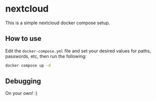 # nextcloud

This is a simple nextcloud docker compose setup.

## How to use

Edit the `docker-compose.yml` file and set your desired values for paths, passwords, etc, then run the following:

```bash
docker compose up -d
```

## Debugging

On your own! :)
